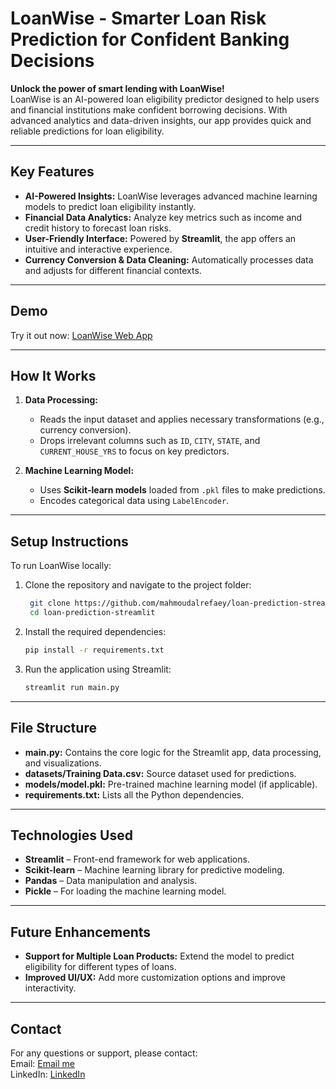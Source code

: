 # LoanWise - Smarter Loan Risk Prediction for Confident Banking Decisions

**Unlock the power of smart lending with LoanWise!**  
LoanWise is an AI-powered loan eligibility predictor designed to help users and financial institutions make confident borrowing decisions. With advanced analytics and data-driven insights, our app provides quick and reliable predictions for loan eligibility.

---

## Key Features

- **AI-Powered Insights:** LoanWise leverages advanced machine learning models to predict loan eligibility instantly.  
- **Financial Data Analytics:** Analyze key metrics such as income and credit history to forecast loan risks.  
- **User-Friendly Interface:** Powered by **Streamlit**, the app offers an intuitive and interactive experience.  
- **Currency Conversion & Data Cleaning:** Automatically processes data and adjusts for different financial contexts.  
---

## Demo

Try it out now: [LoanWise Web App](https://loanwise.streamlit.app/)

---

## How It Works

1. **Data Processing:**  
   - Reads the input dataset and applies necessary transformations (e.g., currency conversion).  
   - Drops irrelevant columns such as `ID`, `CITY`, `STATE`, and `CURRENT_HOUSE_YRS` to focus on key predictors.

2. **Machine Learning Model:**  
   - Uses **Scikit-learn models** loaded from `.pkl` files to make predictions.  
   - Encodes categorical data using `LabelEncoder`.

---

## Setup Instructions

To run LoanWise locally:

1. Clone the repository and navigate to the project folder:
   ```bash
    git clone https://github.com/mahmoudalrefaey/loan-prediction-streamlit.git
    cd loan-prediction-streamlit
   ```

2. Install the required dependencies:
   ```bash
   pip install -r requirements.txt
   ```

3. Run the application using Streamlit:
   ```bash
   streamlit run main.py
   ```
---

## File Structure

- **main.py:** Contains the core logic for the Streamlit app, data processing, and visualizations.
- **datasets/Training Data.csv:** Source dataset used for predictions.
- **models/model.pkl:** Pre-trained machine learning model (if applicable).
- **requirements.txt:** Lists all the Python dependencies.

---

## Technologies Used

- **Streamlit** – Front-end framework for web applications.  
- **Scikit-learn** – Machine learning library for predictive modeling.  
- **Pandas** – Data manipulation and analysis.  
- **Pickle** – For loading the machine learning model.

---

## Future Enhancements

- **Support for Multiple Loan Products:** Extend the model to predict eligibility for different types of loans.  
- **Improved UI/UX:** Add more customization options and improve interactivity.

---

## Contact

For any questions or support, please contact:  
Email: [Email me](mailto:dev.mahmoudrefaey@gmail.com)  
LinkedIn: [LinkedIn](www.linkedin.com/in/mahmoudmalrefaey)
